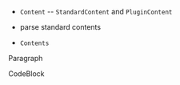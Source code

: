 - `Content` -- `StandardContent` and `PluginContent`

- parse standard contents

- `Contents`

Paragraph

CodeBlock
